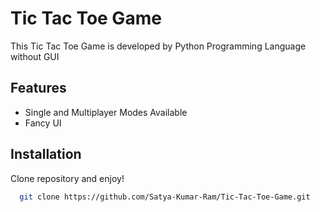 
# Tic Tac Toe Game 

This Tic Tac Toe Game is developed by Python Programming Language without GUI


## Features

- Single and Multiplayer Modes Available
- Fancy UI

## Installation

Clone repository and enjoy!

```bash
  git clone https://github.com/Satya-Kumar-Ram/Tic-Tac-Toe-Game.git
```
    